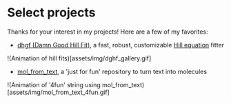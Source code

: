 # Select projects

Thanks for your interest in my projects! Here are a few of my favorites:

- [dhgf (Damn Good Hill Fit)](https://github.com/prheenan/dghf), a fast, robust, customizable [Hill equation](https://en.wikipedia.org/wiki/Hill_equation_(biochemistry)) fitter

!(Animation of hill fits)[assets/img/dghf_gallery.gif]

- [mol_from_text](https://github.com/prheenan/mol_from_text), a 'just for fun' repository to turn text into molecules

!(Animation of '4fun' string using mol_from_text)[assets/img/mol_from_text_4fun.gif]
